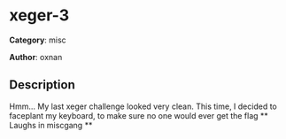 # xeger-3


**Category**: misc

**Author**: oxnan

## Description

Hmm... My last xeger challenge looked very clean. This time, I decided to faceplant my keyboard, to make sure no one would ever get the flag ** Laughs in miscgang **
